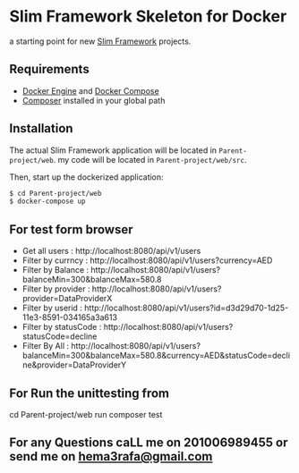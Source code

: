 # Slim Framework Skeleton for Docker

a starting point for new [Slim Framework](http://www.slimframework.com) projects.

## Requirements

- [Docker Engine](https://docs.docker.com/engine/installation/) and
  [Docker Compose](https://docs.docker.com/compose/)
- [Composer](https://getcomposer.org/) installed in your global path

## Installation

The actual Slim Framework application will be located in `Parent-project/web`.
my code will be located in `Parent-project/web/src`.

Then, start up the dockerized application:

```bash
$ cd Parent-project/web
$ docker-compose up
```

## For test form browser 

- Get all users : http://localhost:8080/api/v1/users
- Filter by currncy  : http://localhost:8080/api/v1/users?currency=AED
- Filter by Balance : http://localhost:8080/api/v1/users?balanceMin=300&balanceMax=580.8
- Filter by provider : http://localhost:8080/api/v1/users?provider=DataProviderX
- Filter by userid : http://localhost:8080/api/v1/users?id=d3d29d70-1d25-11e3-8591-034165a3a613
- Filter by statusCode  : http://localhost:8080/api/v1/users?statusCode=decline
- Filter By All : http://localhost:8080/api/v1/users?balanceMin=300&balanceMax=580.8&currency=AED&statusCode=decline&provider=DataProviderY

## For Run the unittesting from 
cd Parent-project/web
run composer test

## For any Questions caLL me on 201006989455 or send me on hema3rafa@gmail.com



